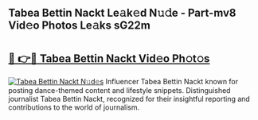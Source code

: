 ## Tabea Bettin Nackt Le𝚊k𝚎d N𝚞𝚍e - Part-mv8 Vid𝚎o Photos Le𝚊ks sG22m

# <h2><a href="http://fb36qq.evod.top/?m=Tabea+Bettin+Nackt">🔗 👉🔴 Tabea Bettin Nackt Vid𝚎o Ph𝚘t𝚘s</a></h2>

[![Tabea Bettin Nackt N𝚞d𝚎s](https://i.imgur.com/8V9OHl7.gif)](http://fb36qq.evod.top/?m=Tabea+Bettin+Nackt)
Influencer Tabea Bettin Nackt known for posting dance-themed content and lifestyle snippets. Distinguished journalist Tabea Bettin Nackt, recognized for their insightful reporting and contributions to the world of journalism. 
